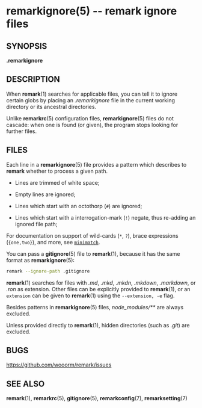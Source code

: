 # remarkignore(5) -- remark ignore files

## SYNOPSIS

**.remarkignore**

## DESCRIPTION

When **remark**(1) searches for applicable files, you can tell it to ignore
certain globs by placing an _.remarkignore_ file in the current working
directory or its ancestral directories.

Unlike **remarkrc**(5) configuration files, **remarkignore**(5) files do not
cascade: when one is found (or given), the program stops looking for further
files.

## FILES

Each line in a **remarkignore**(5) file provides a pattern which describes to
**remark** whether to process a given path.

*   Lines are trimmed of white space;

*   Empty lines are ignored;

*   Lines which start with an octothorp (`#`) are ignored;

*   Lines which start with a interrogation-mark (`!`) negate, thus re-adding
    an ignored file path;

For documentation on support of wild-cards (`*`, `?`), brace expressions
(`{one,two}`), and more, see [`minimatch`](https://github.com/isaacs/minimatch).

You can pass a **gitignore**(5) file to **remark**(1), because it has the same
format as **remarkignore**(5):

```bash
remark --ignore-path .gitignore
```

**remark**(1) searches for files with  _.md_, _.mkd_, _.mkdn_, _.mkdown_,
_.markdown_, or _.ron_ as extension.  Other files can be explicitly provided
to **remark**(1), or an `extension` can be given to **remark**(1) using the
`--extension, -e` flag.

Besides patterns in **remarkignore**(5) files, _node\_modules/\*\*_ are
always excluded.

Unless provided directly to **remark**(1), hidden directories (such as _.git_)
are excluded.

## BUGS

<https://github.com/wooorm/remark/issues>

## SEE ALSO

**remark**(1), **remarkrc**(5), **gitignore**(5), **remarkconfig**(7),
**remarksetting**(7)

